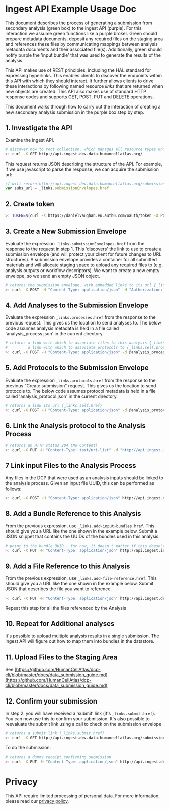 # Ingest API Example Usage Doc

This document describes the process of generating a submission from secondary analysis (green box) to the ingest API (purple). For this interaction we assume green functions like a purple broker. Green should prepare metadata documents, deposit any required files on the staging area and references these files by communicating mappings between analysis metadata documents and their associated file(s). Additionally, green should notify purple the 'input bundle' that was used to generate the results of the analysis.

This API makes use of REST principles, including the HAL standard for expressing hyperlinks. This enables clients to discover the endpoints within this API with which they should interact. It further allows clients to drive these interactions by following named resource _links_ that are returned when new objects are created. This API also makes use of standard HTTP response codes and supports GET, POST, PUT and DELETE operations.

This document walks through how to carry out the interaction of creating a new secondary analysis submission in the purple box step by step.

## 1. Investigate the API

Examine the ingest API.

```bash
# discover how to root collection, which manages all resource types known to this API
>: curl -X GET http://api.ingest.dev.data.humancellatlas.org/
```

This request returns JSON describing the structure of the API. For example, if we use javascript to parse the response, we can acquire the submission url:
```javascript
// will return http://api.ingest.dev.data.humancellatlas.org/submissionEnvelopes
var subs_url = _links.submissionEnvelopes.href
```
## 2. Create token

```bash
>: TOKEN=$(curl -s https://danielvaughan.eu.auth0.com/oauth/token -X POST -H "Content-Type: application/json"  -d @auth0.json | python -c 'import sys, json; print json.load(sys.stdin)["access_token"]')
```

## 3. Create a New Submission Envelope

Evaluate the expression `_links.submissionEnvelopes.href` from the response to the request in step 1. This 'discovers' the link to use to create a submission envelope (and will protect your client for future changes to URL structures). A submission envelope provides a container for all submitted materials and will allocate staging space to upload any required files to (e.g. analysis outputs or workflow descriptors). We want to create a new empty envelope, so we send an empty JSON object.

```bash
# returns the submission envelope, with embedded links to its url {_links.self.href} and a link to use to create assays {_links.processes}
>: curl -X POST -H "Content-Type: application/json" -H "Authorization: Bearer $TOKEN"  "http://api.ingest.integration.data.humancellatlas.org/submissionEnvelopes" -d {}
```

## 4. Add Analyses to the Submission Envelope

Evaluate the expression `_links.processes.href` from the response to the previous request. This gives us the location to send analyses to. The below code assumes analysis metadata is held in a file called 'analysis_process.json' in the current directory.

```bash
# returns a link with which to associate files to this analysis {_links.add-file-reference.href} 
#         a link with which to associate protocols to {_links.self.protocols}
>: curl -X POST -H "Content-Type: application/json" -d @analysis_process.json http://api.ingest.integration.data.humancellatlas.org/submissionEnvelopes/5b769dc51c022d00079f1d8f/processes
```

## 5. Add Protocols to the Submission Envelope

Evaluate the expression `_links.protocols.href` from the response to the previous "Create submission" request. This gives us the location to send protocols to. The below code assumes protocol metadata is held in a file called 'analysis_protocol.json' in the current directory.

```bash
# returns a link its url {_links.self.href}
>: curl -X POST -H "Content-Type: application/json" -d @analysis_protocol.json http://api.ingest.integration.data.humancellatlas.org/submissionEnvelopes/5b769dc51c022d00079f1d8f/protocols
```

## 6. Link the Analysis protocol to the Analysis Process

```bash
# returns an HTTP status 204 (No Content)
>: curl -X PUT -H "Content-Type: text/uri-list" -d "http://api.ingest.integration.data.humancellatlas.org/protocols/5b769e991c022d00079f1d95" "http://api.ingest.integration.data.humancellatlas.org/processes/5b769e3d1c022d00079f1d92/protocols"
```

## 7 Link input Files to the Analysis Process

Any files in the DCP that were used as an analysis inputs should be linked to the analysis process. Given an input file UUID, this can be performed as follows:

```bash
>: curl -X POST -H "Content-Type: application/json" http://api.ingest.dev.data.humancellatlas.org/processes/{analysis_id}/inputFiles -d '{"inputFileReference": "<input file UUID>"}'
```

## 8. Add a Bundle Reference to this Analysis

From the previous expression, use `_links.add-input-bundles.href`. This should give you a URL like the one shown in the example below. Submit a JSON snippet that contains the UUIDs of the bundles used in this analysis.

```bash
# point to the bundle UUID - for now, it doesn't matter if this doesn't exist (in future this will fail)
>: curl -X PUT -H "Content-Type: application/json" http://api.ingest.integration.data.humancellatlas.org/processes/5b769e3d1c022d00079f1d92/bundleReferences -d '{ "bundleUuids" : ["e177fe37-1b35-4d52-9df3-e854c5d59306"]}'
```

## 9. Add a File Reference to this Analysis

From the previous expression, use `_links.add-file-reference.href`. This should give you a URL like the one shown in the example below. Submit JSON that describes the file you want to reference.

```bash
>: curl -X PUT -H "Content-Type: application/json" http://api.ingest.dev.data.humancellatlas.org/processes/{analysis_id}/fileReference -d '{"fileName": "ERR1630013.fastq.gz", "content": {"lane": 1, "type": "reads", "name": "ERR1630013.fastq.gz", "format": ".fastq.gz"}}'

```

Repeat this step for all the files referenced by the Analysis

## 10. Repeat for Additional analyses

It's possible to upload multiple analysis results in a single submission. The ingest API will figure out how to map them into bundles in the datastore.

## 11. Upload Files to the Staging Area

See [https://github.com/HumanCellAtlas/dcp-cli/blob/master/docs/data_submission_guide.md](https://github.com/HumanCellAtlas/dcp-cli/blob/master/docs/data_submission_guide.md)

## 12. Confirm your submission

In step 2. you will have received a 'submit' link (it's `_links.submit.href`). You can now use this to confirm your submission. It's also possible to reevaluate the submit link using a call to check on the submission envelope

```bash
# returns a submit link {_links.submit.href}
>: curl -X GET http://api.ingest.dev.data.humancellatlas.org/submissionEnvelopes/{sub_id}
```

To do the submission:

```bash
# returns a dummy receipt confirming submission
>: curl -X PUT -H "Content-Type: application/json" http://api.ingest.dev.data.humancellatlas.org/submissionEnvelopes/{sub_id}/submissionEvent
```

# Privacy
This API require limited processing of personal data. For more information, please read our [privacy policy](http://www.ebi.ac.uk/data-protection/privacy-notice/human-cell-atlas-ingest-access-service).
